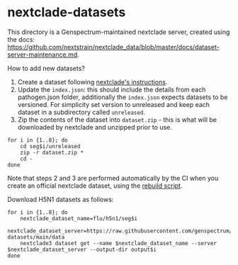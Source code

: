 # nextclade-datasets

This directory is a Genspectrum-maintained nextclade server, created using the docs: https://github.com/nextstrain/nextclade_data/blob/master/docs/dataset-server-maintenance.md. 

How to add new datasets?

1. Create a dataset following [nextclade's instructions](https://github.com/nextstrain/nextclade_data/blob/master/docs/dataset-creation-guide.md).
2. Update the `index.json`: this should include the details from each pathogen.json folder, additionally the `index.json` expects datasets to be versioned. For simplicity set version to unreleased and keep each dataset in a subdirectory called `unreleased`.
3. Zip the contents of the dataset into `dataset.zip` - this is what will be downloaded by nextclade and unzipped prior to use.
```
for i in {1..8}; do
    cd seg$i/unreleased
    zip -r dataset.zip *
    cd -
done
```

Note that steps 2 and 3 are performed automatically by the CI when you create an official nextclade dataset, using the [rebuild script](https://github.com/nextstrain/nextclade_data/blob/master/scripts/rebuild/). 


Download H5N1 datasets as follows:
```
for i in {1..8}; do 
    nextclade_dataset_name=flu/h5n1/seg$i
    nextclade_dataset_server=https://raw.githubusercontent.com/genspectrum/nextclade-datasets/main/data
    nextclade3 dataset get --name $nextclade_dataset_name --server $nextclade_dataset_server --output-dir output$i
done
```